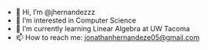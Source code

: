- 👋 Hi, I’m @jhernandezzz
- 👀 I’m interested in Computer Science
- 🌱 I’m currently learning Linear Algebra at UW Tacoma
- 📫 How to reach me: jonathanhernandeze05@gmail.com

<!---
jhernandezzz/jhernandezzz is a ✨ special ✨ repository because its `README.md` (this file) appears on your GitHub profile.
You can click the Preview link to take a look at your changes.
--->
